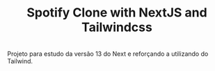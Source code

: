 <p align="center">
    <h1 align="center">Spotify Clone with NextJS and Tailwindcss</h1>
    <br>
    Projeto para estudo da versão 13 do Next e reforçando a utilizando do Tailwind.
</p>